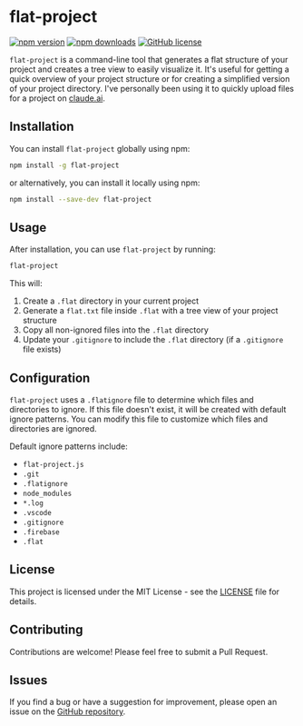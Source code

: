 # flat-project

[![npm version](https://img.shields.io/npm/v/flat-project.svg)](https://www.npmjs.com/package/flat-project)
[![npm downloads](https://img.shields.io/npm/dm/flat-project.svg)](https://www.npmjs.com/package/flat-project)
[![GitHub license](https://img.shields.io/github/license/WBJacobs/flat-project.svg)](https://github.com/WBJacobs/flat-project/blob/main/LICENSE)

`flat-project` is a command-line tool that generates a flat structure of your project and creates a tree view to easily visualize it.
It's useful for getting a quick overview of your project structure or for creating a simplified version of your project directory.
I've personally been using it to quickly upload files for a project on [claude.ai](https://www.claude.ai).

## Installation

You can install `flat-project` globally using npm:

```bash
npm install -g flat-project
```

or alternatively, you can install it locally using npm:

```bash
npm install --save-dev flat-project
```

## Usage

After installation, you can use `flat-project` by running:

```bash
flat-project
```

This will:
1. Create a `.flat` directory in your current project
2. Generate a `flat.txt` file inside `.flat` with a tree view of your project structure
3. Copy all non-ignored files into the `.flat` directory
4. Update your `.gitignore` to include the `.flat` directory (if a `.gitignore` file exists)

## Configuration

`flat-project` uses a `.flatignore` file to determine which files and directories to ignore. If this file doesn't exist, it will be created with default ignore patterns. You can modify this file to customize which files and directories are ignored.

Default ignore patterns include:
- `flat-project.js`
- `.git`
- `.flatignore`
- `node_modules`
- `*.log`
- `.vscode`
- `.gitignore`
- `.firebase`
- `.flat`

## License

This project is licensed under the MIT License - see the [LICENSE](LICENSE) file for details.

## Contributing

Contributions are welcome! Please feel free to submit a Pull Request.

## Issues

If you find a bug or have a suggestion for improvement, please open an issue on the [GitHub repository](https://github.com/WBJacobs/flat-project/issues).

